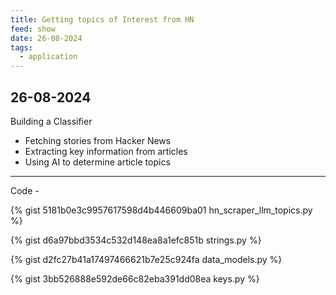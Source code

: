 ```yaml
---
title: Getting topics of Interest from HN
feed: show
date: 26-08-2024
tags:
  - application
---
```

## 26-08-2024

Building a Classifier
   - Fetching stories from Hacker News
   - Extracting key information from articles
   - Using AI to determine article topics

---

Code -

{% gist 5181b0e3c9957617598d4b446609ba01 hn_scraper_llm_topics.py %}


{% gist d6a97bbd3534c532d148ea8a1efc851b strings.py %}

{% gist d2fc27b41a17497466621b7e25c924fa data_models.py %}

{% gist 3bb526888e592de66c82eba391dd08ea keys.py %}
